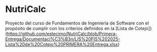 # NutriCalc
Proyecto del curso de Fundamentos de Ingeniería de Software con el propósito de cumplir con los criterios definidos en la [Lista de Cotejo]}(https://github.com/estecimo/NutriCalc/blob/Primera-Entrega/Documentaci%C3%B3n/LIS%20FIS%202025-Lista%20de%20Cotejo%20PRIMERA%20Entrega.xlsx)
